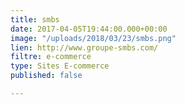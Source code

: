 ```yaml
---
title: smbs
date: 2017-04-05T19:44:00.000+00:00
image: "/uploads/2018/03/23/smbs.png"
lien: http://www.groupe-smbs.com/
filtre: e-commerce
type: Sites E-commerce
published: false

---
```


